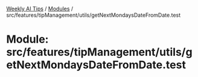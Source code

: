 [Weekly AI Tips](../README.md) / [Modules](../modules.md) / src/features/tipManagement/utils/getNextMondaysDateFromDate.test

# Module: src/features/tipManagement/utils/getNextMondaysDateFromDate.test
